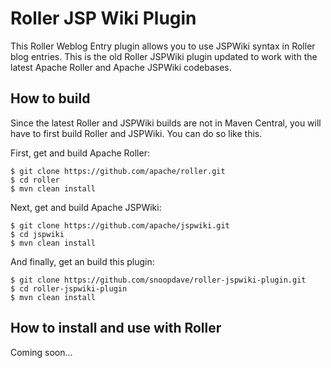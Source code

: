 Roller JSP Wiki Plugin 
====
This Roller Weblog Entry plugin allows you to use JSPWiki syntax in Roller blog entries. 
This is the old Roller JSPWiki plugin updated to work with the latest Apache Roller and Apache JSPWiki codebases. 

How to build
---
Since the latest Roller and JSPWiki builds are not in Maven Central, you will have to first build Roller and JSPWiki.
You can do so like this.

First, get and build Apache Roller:

    $ git clone https://github.com/apache/roller.git
    $ cd roller
    $ mvn clean install
    
Next, get and build Apache JSPWiki:

    $ git clone https://github.com/apache/jspwiki.git
    $ cd jspwiki
    $ mvn clean install
    
And finally, get an build this plugin:

    $ git clone https://github.com/snoopdave/roller-jspwiki-plugin.git
    $ cd roller-jspwiki-plugin
    $ mvn clean install

How to install and use with Roller
---
Coming soon...

    
    
